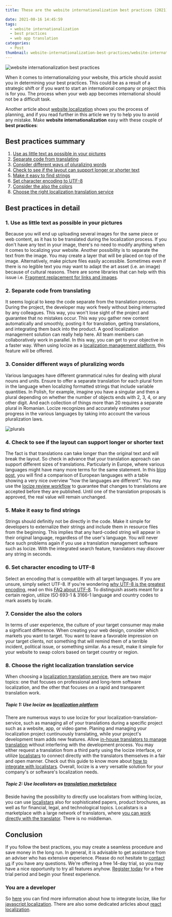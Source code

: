 ```yaml
---
title: These are the website internationalization best practices (2021)

date: 2021-08-16 14:45:59
tags:
  - website internationalization
  - best practices
  - web app translation
categories:
  - Post
thumbnail: website-internationalization-best-practices/website-internationalization-best-practices.webp
---
```


![website internationalization best practices](website-internationalization-best-practices.webp "website internationalization best practices")


When it comes to internationalizing your website, this article should assist you in determining your best practices. This could be as a result of a strategic shift or if you want to start an international company or project this is for you. The process when your web app becomes international should not be a difficult task. 

Another article about <a href="/blog/website-localization/" title="website localization">website localization</a> shows you the process of planning, and if you read further in this article we try to help you to avoid any mistake. Make **website internationalization** easy with these couple of **best practices**:

## Best practices summary
  1. [Use as little text as possible in your pictures](#little-text)
  2. [Separate code from translating](#separate)
  3. [Consider different ways of pluralizing words](#plural)
  4. [Check to see if the layout can support longer or shorter text](#layout)
  5. [Make it easy to find strings](#find)
  6. [Set character encoding to UTF-8](#encoding)
  7. [Consider the also the colors](#colors)
  8. [Choose the right localization translation service](#service)


## Best practices in detail

### 1. Use as little text as possible in your pictures <a name="little-text"></a>
Because you will end up uploading several images for the same piece or web content, as it has to be translated during the localization process. If you don't have any text in your image, there's no need to modify anything when it comes to localizing your website. Another possibility is to separate the text from the image. You may create a layer that will be placed on top of the image. Alternatively, make picture files easily accessible.
Sometimes even if there is no legible text you may want to adapt the art asset (i.e. an image) because of cultural reasons. There are some libraries that can help with this issue i.e. [Fragment replacement for links and images](https://github.com/i18next/i18nextify#fragment-replacement-for-links-and-images).

### 2. Separate code from translating <a name="separate"></a>
It seems logical to keep the code separate from the translation process. During the project, the developer may work freely without being interrupted by any colleagues. This way, you won't lose sight of the project and guarantee that no mistakes occur. This way you gather new content automatically and smoothly, posting it for translation, getting translations, and integrating them back into the product.
A good localization management solution can really help here. All team members can collaboratively work in parallel. In this way, you can get to your objective in a faster way.
When using locize as a <a href="https://locize.com/" title="localization management platform">localization management platform</a>, this feature will be offered.

### 3. Consider different ways of pluralizing words <a name="plural"></a>
Various languages have different grammatical rules for dealing with plural nouns and units. Ensure to offer a separate translation for each plural form in the language when localizing formatted strings that include variable quantities. In Polish, for example, imagine you have a singular and then a plural depending on whether the number of objects ends with 2, 3, 4, or any other digit. And each collection of things more than 20 requires a separate plural in Romanian. Locize recognizes and accurately estimates your progress in the various languages by taking into account the various pluralization laws.

![plurals](locize_plurals.webp "plurals")

### 4. Check to see if the layout can support longer or shorter text <a name="layout"></a>
The fact is that translations can take longer than the original text and will break the layout. So check in advance that your translation approach can support different sizes of translations. Particularly in Europe, where various languages might have many more terms for the same statement. In this <a href="https://www.inter-contact.de/en/blog/text-length-languages?dt=1629440931092" title="blog post">blog post</a>, you will find a comparison of European languages with a table showing a very nice overview "how the languages are different". You may use the <a href="https://docs.locize.com/whats-inside/review-workflow" title="locize review workflow">locize review workflow</a> to guarantee that changes to translations are accepted before they are published. Until one of the translation proposals is approved, the real value will remain unchanged.

### 5. Make it easy to find strings <a name="find"></a>
Strings should definitly not be directly in the code. Make it simple for developers to externalize their strings and include them in resource files from the beginning. This implies that any hard-coded string will appear in their original language, regardless of the user's language. You will never face such problems again if you use a translation management software such as locize. With the integrated search feature, translators may discover any string in seconds.

### 6. Set character encoding to UTF-8 <a name="encoding"></a>
Select an encoding that is compatible with all target languages. If you are unsure, simply select UTF-8. If you're wondering [why UTF-8 is the greatest encoding](../is-your-software-ready-for-localization/#encoding), read on this <a href="https://www.w3.org/International/questions/qa-choosing-encodings.en" title="FAQ about UTF-8">FAQ about UTF-8</a>. To distinguish assets meant for a certain region, utilize ISO 693-1 & 3166-1 language and country codes to mark assets by locale.

### 7. Consider the also the colors <a name="colors"></a>
In terms of user experience, the culture of your target consumer may make a significant difference. When creating your web design, consider which markets you want to target. You want to leave a favorable impression on your target clients, not something that will remind them of a terrible incident, political issue, or something similar. As a result, make it simple for your website to swap colors based on target country or region.

### 8. Choose the right localization translation service <a name="service"></a>
When choosing a <a href="https://locize.com/services.html" title="localization translation service">localization translation service</a>, there are two major topics: one that focuses on professional and long-term software localization, and the other that focuses on a rapid and transparent translation work.

##### Topic 1: Use locize as <a href="https://locize.com" title="localization platform">localization platform</a>
There are numerous ways to use locize for your localization-translation-service, such as managing all of your translations during a specific project such as a website, app, or video game. Planing and managing your localization project cuntinuously translating, while your project's development team adds new features. Allow [in-house translators to manage translation](https://docs.locize.com/guides-tips-and-tricks/working-with-translators) without interfering with the development process. You may either request a translation from a third party using the locize interface, or utilize [localistars](https://localistars.com) to connect directly with the translators themselves in a fair and open manner. Check out this guide to know more about <a href="https://docs.locize.com/guides-tips-and-tricks/working-with-translators/localistars" title="how to integrate with localistars">how to integrate with localistars</a>. Overall, locize is a very versatile solution for your company's or software's localization needs.

##### Topic 2: Use localistars as <a href="https://localistars.com/" title="translation marketplace">translation marketplace</a>
Beside having the possibility to directly use localistars from withing locize, you can use [localistars](https://localistars.com) also for sophisticated papers, product brochures, as well as for financial, legal, and technological topics. Localistars is a marketplace with a large network of translators, where [you can work directly with the translator](https://localistars.com/for-clients.html). There is no middleman.

## Conclusion
If you follow the best practices, you may create a seamless procedure and save money in the long run. In general, it is advisable to get assistance from an adviser who has extensive experience. Please do not hesitate to [contact us](mailto:support@locize.com) if you have any questions. 
We're offering a free 14-day trial, so you may have a nice opportunity to try all features anyhow. <a href="https://www.locize.app/register" title="Register today">Register today</a> for a free trial period and begin your finest experience. 

### You are a developer
So [here](https://docs.locize.com/integration/instrumenting-your-code) you can find more information about how to integrate locize, like for <a href="https://locize.com/javascript-localization.html" title="javascript localization">javascript localization</a>. There are also some dedicated articles about <a href="../how-to-internationalize-react-i18next/" title="react localization">react localization</a>.
